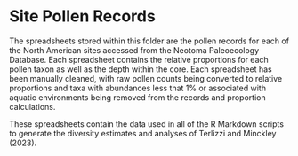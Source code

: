 # Site Pollen Records

The spreadsheets stored within this folder are the pollen records for each of the North American sites accessed from the Neotoma Paleoecology Database. Each spreadsheet contains the relative proportions for each pollen taxon as well as the depth within the core. Each spreadsheet has been manually cleaned, with raw pollen counts being converted to relative proportions and taxa with abundances less that 1% or associated with aquatic environments being removed from the records and proportion calculations.

These spreadsheets contain the data used in all of the R Markdown scripts to generate the diversity estimates and analyses of Terlizzi and Minckley (2023). 
